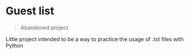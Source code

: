 # Guest list

> Abandoned project

Little project intended to be a way to practice the usage of .txt files with Python